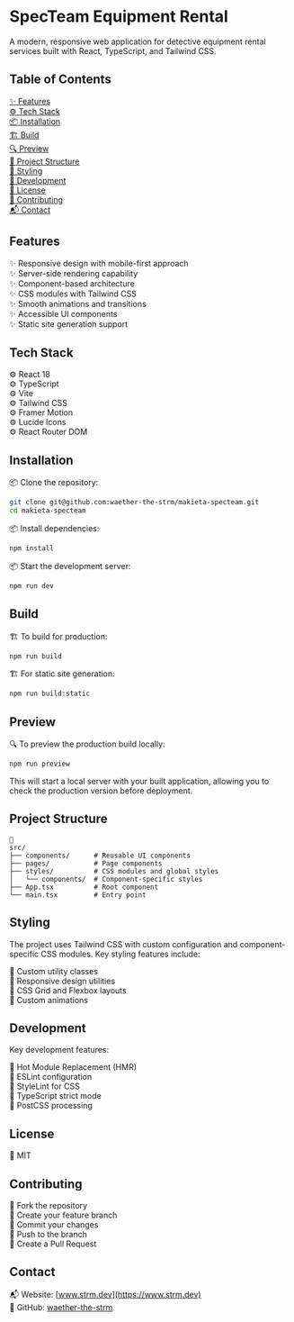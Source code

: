 # SpecTeam Equipment Rental

A modern, responsive web application for detective equipment rental services built with React, TypeScript, and Tailwind CSS.

## Table of Contents
[✨ Features](#features)  
[⚙️ Tech Stack](#tech-stack)  
[📦 Installation](#installation)  
[🏗️ Build](#build)  
[🔍 Preview](#preview)  
[🌳 Project Structure](#project-structure)  
[🎨 Styling](#styling)  
[🔧 Development](#development)  
[📄 License](#license)  
[🤝 Contributing](#contributing)  
[📬 Contact](#contact)  

## Features

✨ Responsive design with mobile-first approach  
✨ Server-side rendering capability  
✨ Component-based architecture  
✨ CSS modules with Tailwind CSS  
✨ Smooth animations and transitions  
✨ Accessible UI components  
✨ Static site generation support

## Tech Stack

⚙️ React 18  
⚙️ TypeScript  
⚙️ Vite  
⚙️ Tailwind CSS  
⚙️ Framer Motion  
⚙️ Lucide Icons  
⚙️ React Router DOM

## Installation

📦 Clone the repository:
```bash
git clone git@github.com:waether-the-strm/makieta-specteam.git
cd makieta-specteam
```

📦 Install dependencies:
```bash
npm install
```

📦 Start the development server:
```bash
npm run dev
```

## Build

🏗️ To build for production:
```bash
npm run build
```

🏗️ For static site generation:
```bash
npm run build:static
```

## Preview

🔍 To preview the production build locally:
```bash
npm run preview
```

This will start a local server with your built application, allowing you to check the production version before deployment.

## Project Structure

```
🌳
src/
├── components/      # Reusable UI components
├── pages/           # Page components
├── styles/          # CSS modules and global styles
│   └── components/  # Component-specific styles
├── App.tsx          # Root component
└── main.tsx         # Entry point
```

## Styling

The project uses Tailwind CSS with custom configuration and component-specific CSS modules. Key styling features include:

🎨 Custom utility classes  
🎨 Responsive design utilities  
🎨 CSS Grid and Flexbox layouts  
🎨 Custom animations

## Development

Key development features:

🔧 Hot Module Replacement (HMR)  
🔧 ESLint configuration  
🔧 StyleLint for CSS  
🔧 TypeScript strict mode  
🔧 PostCSS processing

## License

📄 MIT

## Contributing

🤝 Fork the repository  
🤝 Create your feature branch  
🤝 Commit your changes  
🤝 Push to the branch  
🤝 Create a Pull Request  

## Contact

📬 Website: [www.strm.dev](https://www.strm.dev)  
🐙 GitHub: [waether-the-strm](https://github.com/waether-the-strm)  
